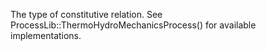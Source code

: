 The type of constitutive relation. See ProcessLib::ThermoHydroMechanicsProcess() for available implementations.
